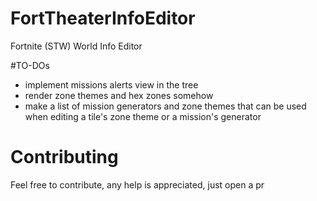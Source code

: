 # FortTheaterInfoEditor
 Fortnite (STW) World Info Editor

#TO-DOs
 - implement missions alerts view in the tree
 - render zone themes and hex zones somehow
 - make a list of mission generators and zone themes that can be used when editing a tile's zone theme or a mission's generator

# Contributing
 Feel free to contribute, any help is appreciated, just open a pr
 
